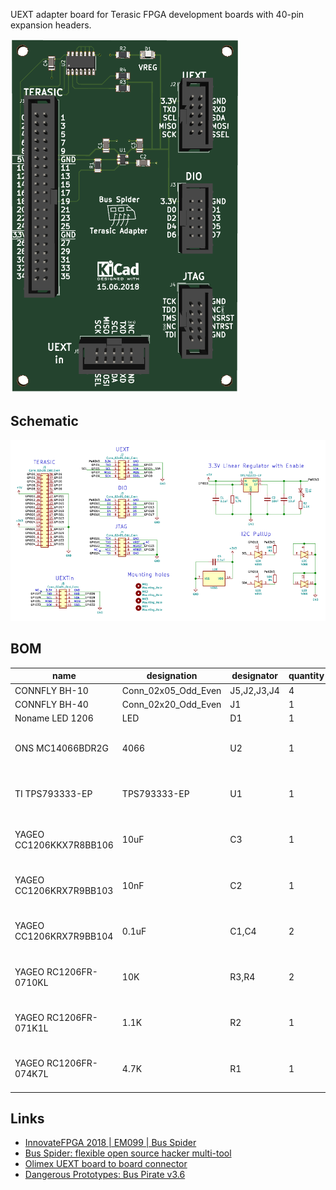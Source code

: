 UEXT adapter board for Terasic FPGA development boards with 40-pin expansion headers.

![PCB 3D view](/doc/pcb-3d-view.png)


## Schematic

![schematic](/doc/schematic.png)


## BOM

| name | designation | designator | quantity | supply | datasheets |
| ---  | ---         | ---        | ---      | ---    | ---        |
| CONNFLY BH-10 | Conn_02x05_Odd_Even | J5,J2,J3,J4 | 4 |  [electronshik.ru](https://www.electronshik.ru/item/CONNFLY/BH-10)<br /> | [pdf](https://static.chipdip.ru/lib/463/DOC002463525.pdf) |
| CONNFLY BH-40 | Conn_02x20_Odd_Even | J1 | 1 |  [electronshik.ru](https://www.electronshik.ru/item/CONNFLY/BH-40)<br /> | [pdf](https://static.chipdip.ru/lib/463/DOC002463525.pdf) |
| Noname LED 1206 | LED | D1 | 1 |  [chipster.ru](https://chipster.ru/catalog/components/optic/leds/smd-led/3029.html)<br /> | no pdf |
| ONS MC14066BDR2G | 4066 | U2 | 1 |  [electronshik.ru](https://www.electronshik.ru/item/ONS/MC14066BDR2G)<br /> [digikey.com](https://www.digikey.com/products/en?keywords=MC14066BDR2G)<br /> [mouser.com](https://mouser.com/Search/Refine.aspx?Keyword=MC14066BDR2G)<br /> [farnell.com](https://uk.farnell.com/search?st=MC14066BDR2G)<br /> | [pdf](https://www.onsemi.com/pub/Collateral/MC14066B-D.PDF) |
| TI TPS793333-EP | TPS793333-EP | U1 | 1 |  [electronshik.ru](https://www.electronshik.ru/item/TI/TPS79333DBVR)<br /> [digikey.com](https://www.digikey.com/products/en?keywords=TPS79333DBVR)<br /> [mouser.com](https://mouser.com/Search/Refine.aspx?Keyword=TPS79333DBVR)<br /> [farnell.com](https://uk.farnell.com/search?st=TPS79333DBVR)<br /> | [pdf](http://www.ti.com/lit/ds/symlink/tps793.pdf) |
| YAGEO CC1206KKX7R8BB106 | 10uF | C3 | 1 |  [electronshik.ru](https://www.electronshik.ru/item/YAG/CC1206KKX7R8BB106)<br /> [digikey.com](https://www.digikey.com/products/en?keywords=CC1206KKX7R8BB106)<br /> [mouser.com](https://mouser.com/Search/Refine.aspx?Keyword=CC1206KKX7R8BB106)<br /> [farnell.com](https://uk.farnell.com/search?st=CC1206KKX7R8BB106)<br /> | [pdf](http://www.yageo.com/exep/pages/download/literatures/ProductSelectionGuide_2018_Final.pdf#page=112) |
| YAGEO CC1206KRX7R9BB103 | 10nF | C2 | 1 |  [electronshik.ru](https://www.electronshik.ru/item/YAG/CC1206KRX7R9BB103)<br /> [digikey.com](https://www.digikey.com/products/en?keywords=CC1206KRX7R9BB103)<br /> [mouser.com](https://mouser.com/Search/Refine.aspx?Keyword=CC1206KRX7R9BB103)<br /> [farnell.com](https://uk.farnell.com/search?st=CC1206KRX7R9BB103)<br /> | [pdf](http://www.yageo.com/exep/pages/download/literatures/ProductSelectionGuide_2018_Final.pdf#page=112) |
| YAGEO CC1206KRX7R9BB104 | 0.1uF | C1,C4 | 2 |  [electronshik.ru](https://www.electronshik.ru/item/YAG/CC1206KRX7R9BB104)<br /> [digikey.com](https://www.digikey.com/products/en?keywords=CC1206KRX7R9BB104)<br /> [mouser.com](https://mouser.com/Search/Refine.aspx?Keyword=CC1206KRX7R9BB104)<br /> [farnell.com](https://uk.farnell.com/search?st=CC1206KRX7R9BB104)<br /> | [pdf](http://www.yageo.com/exep/pages/download/literatures/ProductSelectionGuide_2018_Final.pdf#page=112) |
| YAGEO RC1206FR-0710KL | 10K | R3,R4 | 2 |  [electronshik.ru](https://www.electronshik.ru/item/YAG/RC1206FR-0710KL)<br /> [digikey.com](https://www.digikey.com/products/en?keywords=RC1206FR-0710KL)<br /> [mouser.com](https://mouser.com/Search/Refine.aspx?Keyword=RC1206FR-0710KL)<br /> [farnell.com](https://uk.farnell.com/search?st=RC1206FR-0710KL)<br /> | [pdf](http://www.yageo.com/exep/pages/download/literatures/ProductSelectionGuide_2018_Final.pdf#page=8) |
| YAGEO RC1206FR-071K1L | 1.1K | R2 | 1 |  [electronshik.ru](https://www.electronshik.ru/item/YAG/RC1206FR-071K1L)<br /> [digikey.com](https://www.digikey.com/products/en?keywords=RC1206FR-071K1L)<br /> [mouser.com](https://mouser.com/Search/Refine.aspx?Keyword=RC1206FR-071K1L)<br /> [farnell.com](https://uk.farnell.com/search?st=RC1206FR-071K1L)<br /> | [pdf](http://www.yageo.com/exep/pages/download/literatures/ProductSelectionGuide_2018_Final.pdf#page=8) |
| YAGEO RC1206FR-074K7L | 4.7K | R1 | 1 |  [electronshik.ru](https://www.electronshik.ru/item/YAG/RC1206FR-074K7L)<br /> [digikey.com](https://www.digikey.com/products/en?keywords=RC1206FR-074K7L)<br /> [mouser.com](https://mouser.com/Search/Refine.aspx?Keyword=RC1206FR-074K7L)<br /> [farnell.com](https://uk.farnell.com/search?st=RC1206FR-074K7L)<br /> | [pdf](http://www.yageo.com/exep/pages/download/literatures/ProductSelectionGuide_2018_Final.pdf#page=8) |


## Links

* [InnovateFPGA 2018 | EM099 | Bus Spider](http://www.innovatefpga.com/cgi-bin/innovate/teams.pl?Id=EM099)
* [Bus Spider: flexible open source hacker multi-tool](https://github.com/miet-riscv-workgroup/de10-nano-bus-spider)
* [Olimex UEXT board to board connector](https://www.olimex.com/Products/Modules/UEXT/)
* [Dangerous Prototypes: Bus Pirate v3.6](http://dangerousprototypes.com/docs/Bus_Pirate_v3.6)
